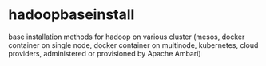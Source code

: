 # hadoopbaseinstall
base installation methods for hadoop on various cluster (mesos, docker container on single node, docker container on multinode, kubernetes, cloud providers, administered or provisioned by Apache Ambari)
